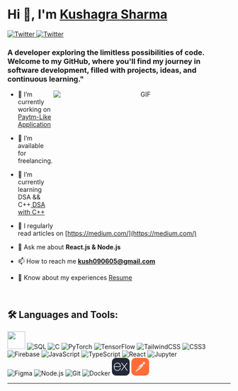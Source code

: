 <h1 align="Left">Hi 👋, I'm <a href="" target="blank">
Kushagra Sharma</a></h1>
<p align="left">
  <a href="https://x.com/Maikushhoon" target="blank">
    <img src="https://raw.githubusercontent.com/rahul-jha98/rahul-jha98/561d474902b59c7429ec22bb73e225696c27b202/assets/twitter.svg" alt="Twitter" width="55" height="30"/>
  </a>
  <a href="https://www.linkedin.com/in/kushagra-sharma-414b55280/" target="blank">
    <img src="https://raw.githubusercontent.com/rahul-jha98/rahul-jha98/561d474902b59c7429ec22bb73e225696c27b202/assets/linkedin.svg" alt="Twitter" width="50" height="30"/>
  </a>

<h3 align="Left">A developer exploring the limitless possibilities of code. Welcome to my GitHub, where you'll find my journey in software development,
filled with projects, ideas, and continuous learning." </h3>



<a target="_blank" align="center">
  <img align="right" top="500" height="300" width="400" alt="GIF" src="https://media.giphy.com/media/SWoSkN6DxTszqIKEqv/giphy.gif">
</a>

- 🔭 I’m currently working on <a href="https://github.com/KushagraSharma924/paytm-application" target="blank">Paytm-Like Application</a>

- 🤝 I’m available for freelancing.

- 🌱 I’m currently learning DSA && C++<a href="https://github.com/KushagraSharma924/cpp"> DSA with C++</a>

- 📝 I regularly read articles on [https://medium.com/](https://medium.com/)

- 💬 Ask me about **React.js & Node.js**

- 📫 How to reach me **kush090605@gmail.com**

- 📄 Know about my experiences <a href="https://drive.google.com/file/d/10HzFlis0fSQjv32Fb7QdRK7S4czBFnmn/view?usp=drive_link" target="blank">Resume</a>
<br/>


## 🛠 Languages and Tools:

<p align="left">
  <img src="https://raw.githubusercontent.com/rahul-jha98/github_readme_icons/main/language_and_tools/square/python/python.svg"  width="40" height="40"/>
  <img src="https://camo.githubusercontent.com/57fd9158f81fa9fc350354dd2252d5590c1d878ad2c054ab3a7298591b51047f/68747470733a2f2f73796d626f6c732e67657476656374612e636f6d2f7374656e63696c5f32382f36315f73716c2d64617461626173652d67656e657269632e393062343136333661382e706e67" alt="SQL" width="40" height="40"/>
  <img src="https://user-images.githubusercontent.com/25181517/192106070-46255bcf-65e6-4c6b-a296-bf8d0d8fb2a7.png" alt="C" width="40" height="40"/>
  <img src="https://raw.githubusercontent.com/rahul-jha98/github_readme_icons/main/language_and_tools/square/tensorflow/tensorflow.svg" alt="PyTorch" width="40" height="40"/>
  <img src="https://user-images.githubusercontent.com/25181517/202896760-337261ed-ee92-4979-84c4-d4b829c7355d.png" alt="TensorFlow" width="40" height="40"/>
  <img src="https://user-images.githubusercontent.com/25181517/183898674-75a4a1b1-f960-4ea9-abcb-637170a00a75.png" alt="TailwindCSS" width="40" height="40"/>
  <img src="https://raw.githubusercontent.com/rahul-jha98/github_readme_icons/main/language_and_tools/square/firebase/firebase.svg" alt="CSS3" width="40" height="40"/>
  <img src="https://raw.githubusercontent.com/rahul-jha98/github_readme_icons/main/language_and_tools/square/javascript/javascript.svg" alt="Firebase" width="40" height="40"/>
  <img src="https://raw.githubusercontent.com/rahul-jha98/github_readme_icons/main/language_and_tools/square/typescript/typescript.svg" alt="JavaScript" width="40" height="40"/>
  <img src="https://raw.githubusercontent.com/rahul-jha98/github_readme_icons/main/language_and_tools/square/react/react.svg" alt="TypeScript" width="40" height="40"/>
  <img src="https://raw.githubusercontent.com/rahul-jha98/github_readme_icons/main/language_and_tools/square/pytorch/pytorch.svg" alt="React" width="40" height="40"/>
  <img src="https://raw.githubusercontent.com/Thomas-George-T/Thomas-George-T/master/assets/mysql.svg" alt="Jupyter" width="40" height="40"/>
  <br>
  <img src="https://raw.githubusercontent.com/rahul-jha98/github_readme_icons/main/language_and_tools/square/figma/figma.svg" alt="Figma" width="40" height="40"/>
  <img src="https://raw.githubusercontent.com/rahul-jha98/github_readme_icons/main/language_and_tools/square/node/node.svg" alt="Node.js" width="40" height="40"/>
  <img src="https://raw.githubusercontent.com/rahul-jha98/github_readme_icons/main/language_and_tools/square/git-scm/git-scm.svg" alt="Git" width="40" height="40"/>
  <img src="https://user-images.githubusercontent.com/25181517/117207330-263ba280-adf4-11eb-9b97-0ac5b40bc3be.png" alt="Docker" width="40" height="40"/>
  <img src="https://github.com/tandpfun/skill-icons/raw/main/icons/ExpressJS-Dark.svg" alt="Git" width="40" height="40"/>
  <img src="https://raw.githubusercontent.com/tandpfun/skill-icons/65dea6c4eaca7da319e552c09f4cf5a9a8dab2c8/icons/Postman.svg" alt="Postman" width="40" height="40"/>

</p>

<!-- Languages-LIST:END -->

---

